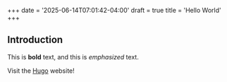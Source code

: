 +++
date = '2025-06-14T07:01:42-04:00'
draft = true
title = 'Hello World'
+++

## Introduction

This is **bold** text, and this is *emphasized* text.

Visit the [Hugo](https://gohugo.io) website!
